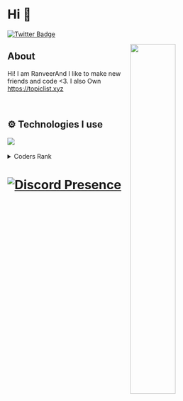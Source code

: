 # Hi 👋


[![Twitter Badge](https://img.shields.io/badge/-Twitter-1da1f2?style=flat-square&labelColor=1da1f2&logo=twitter&logoColor=white&link=https://twitter.com/ranveersoni21)](https://twitter.com/ranveersoni21)

<img width="45%" align="right" src="https://github-readme-streak-stats.herokuapp.com/?user=tunardev&theme=black-ice&hide_border=true&stroke=0000&background=0D1117">

<div align="left" width="100%">
   
## About
Hi! I am RanveerAnd I like to make new friends and code <3. I also Own https://topiclist.xyz
 
<br />
   
## ⚙️ Technologies I use
   
<img src="https://skillicons.dev/icons?i=java,css,html,docker,discord,net,r,rust,tailwind,github,git,cloudflare,astro,pug,go,nodejs,nextjs,mongodb,nodejs,react,redis,tailwind,ts,vscode&theme=dark" />
</div>

<br />

<details>
  <summary> Coders Rank </summary>
    <div>
        <h2 align="center">Are they bad?</h2>
        <br />
        <p align="center">
            <a href="https://profile.codersrank.io/user/miya25">
                <img src="https://cr-ss-service.azurewebsites.net/api/ScreenShot?widget=summary&username=miya25" />
            </a>
        </p>
    </div>
</details>



# [![Discord Presence](https://lanyard.cnrad.dev/api/787241442770419722)](https://discord.com/users/787241442770419722)


